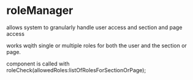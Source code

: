 # roleManager
allows system to granularly handle user access and section and page access

works wqith single or multiple roles for both the user and the section or page.

component is called with roleCheck(allowedRoles:listOfRolesForSectionOrPage);
